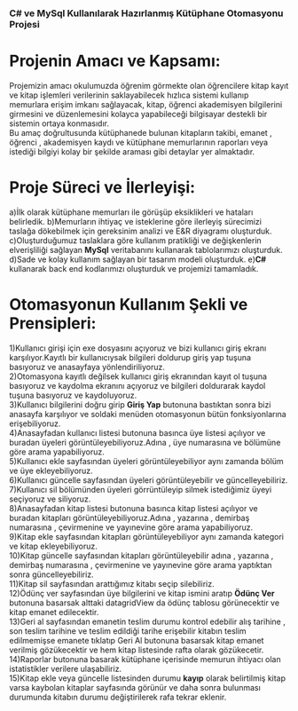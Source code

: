 ### C# ve MySql Kullanılarak Hazırlanmış Kütüphane Otomasyonu Projesi
# Projenin Amacı ve Kapsamı:
Projemizin amacı okulumuzda öğrenim görmekte olan öğrencilere kitap kayıt ve kitap işlemleri verilerinin saklayabilecek hızlıca sistemi kullanıp memurlara erişim imkanı sağlayacak, kitap, öğrenci akademisyen bilgilerini girmesini ve düzenlemesini kolayca yapabileceği bilgisayar destekli bir sistemin ortaya konmasıdır.
</br>
Bu amaç doğrultusunda kütüphanede bulunan kitapların takibi, emanet , öğrenci , akademisyen kaydı ve kütüphane memurlarının raporları veya istediği bilgiyi kolay bir şekilde araması gibi detaylar yer almaktadır.
</br>
# Proje Süreci ve İlerleyişi: 
a)İlk olarak kütüphane memurları ile görüşüp eksiklikleri ve hataları belirledik.
b)Memurların ihtiyaç ve isteklerine göre ilerleyiş sürecimizi taslağa dökebilmek için gereksinim analizi ve E&R diyagramı oluşturduk. 
c)Oluşturduğumuz taslaklara göre kullanım pratikliği ve değişkenlerin elverişliliği sağlayan **MySql** veritabanını kullanarak tablolarımızı oluşturduk.
d)Sade ve kolay kullanım sağlayan bir tasarım modeli oluşturduk.
e)**C#** kullanarak back end kodlarımızı oluşturduk ve projemizi tamamladık.
</br>
# Otomasyonun Kullanım Şekli ve Prensipleri:
1)Kullanıcı girişi için exe dosyasını açıyoruz ve bizi kullanıcı giriş ekranı karşılıyor.Kayıtlı bir kullanıcıysak bilgileri doldurup giriş yap tuşuna basıyoruz ve anasayfaya yönlendiriliyoruz.
</br>
2)Otomasyona kayıtlı değilsek kullanıcı giriş ekranından kayıt ol tuşuna basıyoruz ve kaydolma ekranını açıyoruz ve bilgileri doldurarak kaydol tuşuna basıyoruz ve kaydoluyoruz.
</br>
3)Kullanıcı bilgilerini doğru girip **Giriş Yap** butonuna bastıktan sonra bizi anasayfa karşılıyor ve soldaki menüden otomasyonun bütün fonksiyonlarına erişebiliyoruz.
</br>
4)Anasayfadan kullanıcı listesi butonuna basınca üye listesi açılıyor ve buradan üyeleri görüntüleyebiliyoruz.Adına , üye numarasına ve bölümüne göre arama yapabiliyoruz.
</br>
5)Kullanıcı ekle sayfasından üyeleri görüntüleyebiliyor aynı zamanda bölüm ve  üye ekleyebiliyoruz.
</br>
6)Kullanıcı güncelle sayfasından üyeleri görüntüleyebilir ve güncelleyebiliriz.
</br>
7)Kullanıcı sil bölümünden üyeleri görrüntüleyip silmek istediğimiz üyeyi seçiyoruz ve siliyoruz.
</br>
8)Anasayfadan kitap listesi butonuna basınca kitap listesi açılıyor ve buradan kitapları görüntüleyebiliyoruz.Adına , yazarına , demirbaş numarasına , çevirmenine ve yayınevine göre arama yapabiliyoruz.
</br>
9)Kitap ekle sayfasından kitapları görüntüleyebiliyor aynı zamanda kategori ve  kitap ekleyebiliyoruz.
</br>
10)Kitap güncelle sayfasından kitapları görüntüleyebilir adına , yazarına , demirbaş numarasına , çevirmenine ve yayınevine göre arama yaptıktan sonra güncelleyebiliriz.
</br>
11)Kitap sil sayfasından arattığımız kitabı seçip silebiliriz.
</br>
12)Ödünç ver sayfasından üye bilgilerini ve kitap ismini aratıp **Ödünç Ver** butonuna basarsak alttaki datagridView da ödünç tablosu görünecektir ve kitap emanet edilecektir.
</br>
13)Geri al sayfasından emanetin teslim durumu kontrol edebilir alış tarihine , son teslim tarihine ve teslim edildiği tarihe erişebilir kitabın teslim edilmemişse emanete tıklatıp Geri Al butonuna basarsak kitap emanet verilmiş gözükecektir ve hem kitap listesinde rafta olarak gözükecetir.
</br>
14)Raporlar butonuna basarak kütüphane içerisinde memurun ihtiyacı olan istatistikler verilere ulaşabiliriz.
</br>
15)Kitap ekle veya güncelle listesinden durumu **kayıp** olarak belirtilmiş kitap varsa kaybolan kitaplar sayfasında görünür ve daha sonra bulunması durumunda kitabın durumu değiştirilerek rafa tekrar eklenir.
</br>
